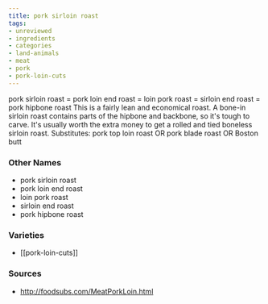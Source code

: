 ```yaml
---
title: pork sirloin roast
tags:
- unreviewed
- ingredients
- categories
- land-animals
- meat
- pork
- pork-loin-cuts
---
```

pork sirloin roast = pork loin end roast = loin pork roast = sirloin end roast = pork hipbone roast This is a fairly lean and economical roast. A bone-in sirloin roast contains parts of the hipbone and backbone, so it's tough to carve. It's usually worth the extra money to get a rolled and tied boneless sirloin roast. Substitutes: pork top loin roast OR pork blade roast OR Boston butt

### Other Names

* pork sirloin roast
* pork loin end roast
* loin pork roast
* sirloin end roast
* pork hipbone roast

### Varieties

* [[pork-loin-cuts]]

### Sources
* http://foodsubs.com/MeatPorkLoin.html
